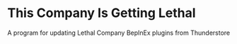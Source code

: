 # This Company Is Getting Lethal

A program for updating Lethal Company BepInEx plugins from Thunderstore
